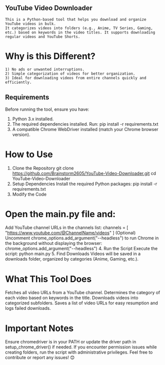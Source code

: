 ## YouTube Video Downloader
    This is a Python-based tool that helps you download and organize YouTube videos in bulk. 
    It categorizes videos into folders (e.g., Anime, TV Series, Gaming, etc.) based on keywords in the video titles. It supports downloading regular videos and YouTube Shorts.
# Why is this Different?
    1) No ads or unwanted interruptions.
    2) Simple categorization of videos for better organization.
    3) Ideal for downloading videos from entire channels quickly and efficiently.
## Requirements
Before running the tool, ensure you have:
1) Python 3.x installed.
2) The required dependencies installed. Run:
    pip install -r requirements.txt
3) A compatible Chrome WebDriver installed (match your Chrome browser version).
# How to Use
1. Clone the Repository
git clone https://github.com/Brainstorm2605/YouTube-Video-Downloader.git
cd YouTube-Video-Downloader
2. Setup Dependencies
Install the required Python packages:
pip install -r requirements.txt
3. Modify the Code
# Open the main.py file and:
  Add YouTube channel URLs in the channels list:
  channels = [
      "https://www.youtube.com/@ChannelName/videos"
  ]
  (Optional) Uncomment chrome_options.add_argument("--headless") to run Chrome in the background without displaying the browser:
  chrome_options.add_argument("--headless")
4. Run the Script
  Execute the script:
  python main.py
5. Find Downloads
   Videos will be saved in a downloads folder, organized by categories (Anime, Gaming, etc.).

# What This Tool Does
  Fetches all video URLs from a YouTube channel.
  Determines the category of each video based on keywords in the title.
  Downloads videos into categorized subfolders.
  Saves a list of video URLs for easy resumption and logs failed downloads.
# Important Notes
  Ensure chromedriver is in your PATH or update the driver path in setup_chrome_driver() if needed.
  If you encounter permission issues while creating folders, run the script with administrative privileges.
  Feel free to contribute or report any issues! 😊
